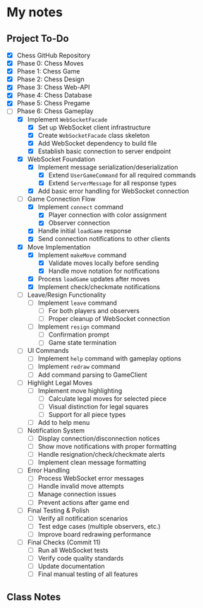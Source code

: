 # My notes

## Project To-Do
- [X] Chess GitHub Repository
- [X] Phase 0: Chess Moves
- [X] Phase 1: Chess Game
- [X] Phase 2: Chess Design
- [X] Phase 3: Chess Web-API
- [X] Phase 4: Chess Database
- [X] Phase 5: Chess Pregame
- [ ] Phase 6: Chess Gameplay
  -[X] Implement `WebSocketFacade`
    - [X] Set up WebSocket client infrastructure
    - [X] Create `WebSocketFacade` class skeleton
    - [X] Add WebSocket dependency to build file
    - [X] Establish basic connection to server endpoint
  - [X] WebSocket Foundation
    - [X] Implement message serialization/deserialization
      - [X] Extend `UserGameCommand` for all required commands
      - [X] Extend `ServerMessage` for all response types
    - [X] Add basic error handling for WebSocket connection
  - [ ] Game Connection Flow
    - [X] Implement `connect` command
      - [X] Player connection with color assignment
      - [X] Observer connection
    - [X] Handle initial `loadGame` response
    - [X] Send connection notifications to other clients
  - [X] Move Implementation
    - [X] Implement `makeMove` command
      - [X] Validate moves locally before sending
      - [X] Handle move notation for notifications
    - [X] Process `loadGame` updates after moves
    - [X] Implement check/checkmate notifications
  - [ ] Leave/Resign Functionality
      - [ ] Implement `leave` command
        - [ ] For both players and observers
        - [ ] Proper cleanup of WebSocket connection
      - [ ] Implement `resign` command
        - [ ] Confirmation prompt
        - [ ] Game state termination
  - [ ] UI Commands
    - [ ] Implement `help` command with gameplay options
    - [ ] Implement `redraw` command
    - [ ] Add command parsing to GameClient
  - [ ] Highlight Legal Moves
    - [ ] Implement move highlighting
      - [ ] Calculate legal moves for selected piece
      - [ ] Visual distinction for legal squares
      - [ ] Support for all piece types
    - [ ] Add to help menu
  - [ ] Notification System
    - [ ] Display connection/disconnection notices
    - [ ] Show move notifications with proper formatting
    - [ ] Handle resignation/check/checkmate alerts
    - [ ] Implement clean message formatting
  - [ ] Error Handling
    - [ ] Process WebSocket error messages
    - [ ] Handle invalid move attempts
    - [ ] Manage connection issues
    - [ ] Prevent actions after game end
  - [ ] Final Testing & Polish
    - [ ] Verify all notification scenarios
    - [ ] Test edge cases (multiple observers, etc.)
    - [ ] Improve board redrawing performance
  - [ ] Final Checks (Commit 11)
    - [ ] Run all WebSocket tests
    - [ ] Verify code quality standards
    - [ ] Update documentation
    - [ ] Final manual testing of all features

## Class Notes